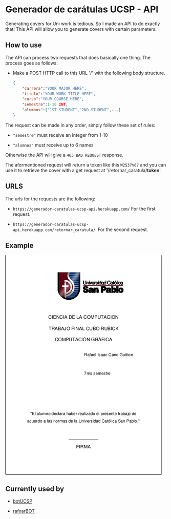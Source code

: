 # Generador de carátulas UCSP - API

Generating covers for Uni work is tedious. So I made an API to do exactly that! This API will allow you to generate covers with certain parameters.

## How to use

The API can process two requests that does basically one thing. The process goes as follows:

- Make a POST HTTP call to this URL '/' with the following body structure.
  
  ```json
  {
      "carrera":"YOUR MAJOR HERE",
      "titulo":"YOUR WORK TITLE HERE",
      "curso":"YOUR COURSE HERE",
      "semestre":1-10 INT,
      "alumnos":["1ST STUDENT","2ND STUDENT",...]
  }
  ```

The request can be made in any order, simply follow these set of rules:

- `"semestre"` must receive an integer from 1-10

- `"alumnos"` must receive up to 6 names

Otherwise the API will give a `403 BAD REQUEST` response.

The aformentioned request will return a token like this `W2537V67` and you can use it to retrieve the cover with a get request at '/retornar_caratula/**token**'.

## URLS

The urls for the requests are the following:

- `https://generador-caratulas-ucsp-api.herokuapp.com/` For the first request.

- `https://generador-caratulas-ucsp-api.herokuapp.com/retornar_caratula/ `For the second request.

## Example

![](ex_cover.png)

## Currently used by

- [botUCSP](https://github.com/rafaelcanoguitton/botUCSP)

- [rafxarBOT](https://github.com/rafaelcanoguitton/rafxarBOT)
